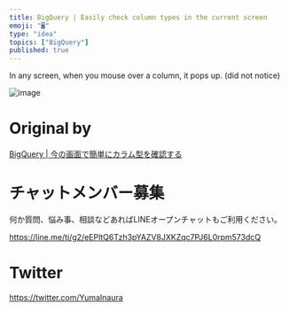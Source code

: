 ```yaml
---
title: BigQuery | Easily check column types in the current screen
emoji: "🖥"
type: "idea"
topics: ["BigQuery"]
published: true
---
```


In any screen, when you mouse over a column, it pops up. (did not notice)

![image](https://qiita-image-store.s3.amazonaws.com/0/90607/968040ce-c13c-0468-6d29-01c4c1c3307f.png)

# Original by
[BigQuery | 今の画面で簡単にカラム型を確認する](https://qiita.com/Yinaura/items/1d5197a8ff11548d08e4)








<!-- Update From Qiita API -->

# チャットメンバー募集


何か質問、悩み事、相談などあればLINEオープンチャットもご利用ください。

https://line.me/ti/g2/eEPltQ6Tzh3pYAZV8JXKZqc7PJ6L0rpm573dcQ





# Twitter


https://twitter.com/YumaInaura


<!-- Update From Qiita API -->


